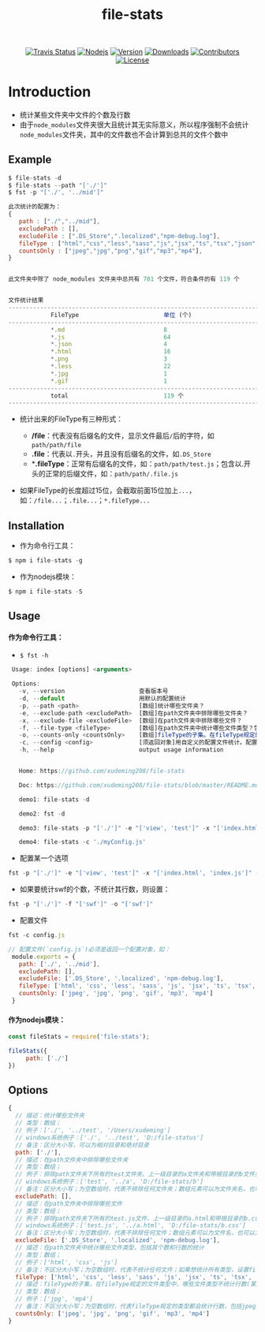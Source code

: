 <h1 align="center">
  file-stats
</h1>
<br>
<p align="center">
  <a href="https://travis-ci.org/xudeming208/file-stats"><img src="https://travis-ci.org/xudeming208/file-stats.svg?branch=master" alt="Travis Status"></a>
  <a href="https://nodejs.org"><img src="https://img.shields.io/node/v/file-stats.svg" alt="Nodejs"></a>
  <a href="https://www.npmjs.com/package/file-stats"><img src="https://img.shields.io/npm/v/file-stats.svg" alt="Version"></a>
  <a href="https://npmcharts.com/compare/file-stats?minimal=true"><img src="https://img.shields.io/npm/dm/file-stats.svg" alt="Downloads"></a>
  <a href="https://github.com/xudeming208/file-stats/graphs/contributors"><img src="https://img.shields.io/github/contributors/xudeming208/file-stats.svg" alt="Contributors"></a>
  <a href="https://www.npmjs.com/package/file-stats"><img src="https://img.shields.io/github/license/xudeming208/file-stats.svg" alt="License"></a>
</p>

# Introduction 
  - 统计某些文件夹中文件的个数及行数
  - 由于`node_modules`文件夹很大且统计其无实际意义，所以程序强制不会统计`node_modules`文件夹，其中的文件数也不会计算到总共的文件个数中

## Example
```javascript
$ file-stats -d
$ file-stats --path "['./']"
$ fst -p "['./', '../mid']"
```
 
```javascript
此次统计的配置为：
{
   path : ["./","../mid"],
   excludePath : [],
   excludeFile : [".DS_Store",".localized","npm-debug.log"],
   fileType : ["html","css","less","sass","js","jsx","ts","tsx","json","md","txt","py","class","java","jsp","php","node","jpeg","jpg","png","gif","mp3","mp4"],
   countsOnly : ["jpeg","jpg","png","gif","mp3","mp4"],
}


此文件夹中除了 node_modules 文件夹中总共有 701 个文件，符合条件的有 119 个


文件统计结果
----------------------------------------------------------------------------------------------------
            FileType                        单位 (个)                        单位 (行)
----------------------------------------------------------------------------------------------------
            *.md                            8                                830
            *.js                            64                               17437
            *.json                          4                                168
            *.html                          16                               591
            *.png                           3                                --
            *.less                          22                               1069
            *.jpg                           1                                --
            *.gif                           1                                --
----------------------------------------------------------------------------------------------------
            total                           119 个                           20095 行
----------------------------------------------------------------------------------------------------
```

- 统计出来的FileType有三种形式：
  - **/file**：代表没有后缀名的文件，显示文件最后`/`后的字符，如`path/path/file`
  - **.file**：代表以`.`开头，并且没有后缀名的文件，如`.DS_Store`
  - ***.fileType**：正常有后缀名的文件，如：`path/path/test.js`；包含以.开头的正常的后缀文件，如：`path/path/.file.js`

- 如果FileType的长度超过15位，会截取前面15位加上`...`，如：`/file...`；`.file...`；`*.fileType...`


## Installation
- 作为命令行工具：

```javascript
$ npm i file-stats -g
```
- 作为nodejs模块：

```javascript
$ npm i file-stats -S
```

## Usage
#### 作为命令行工具：

 - `$ fst -h`
 
 ```javascript
  Usage: index [options] <arguments>

  Options:
    -v, --version                     查看版本号
    -d, --default                     用默认的配置统计
    -p, --path <path>                 [数组]统计哪些文件夹？
    -e, --exclude-path <excludePath>  [数组]在path文件夹中排除哪些文件夹？
    -x, --exclude-file <excludeFile>  [数组]在path文件夹中排除哪些文件？
    -f, --file-type <fileType>        [数组]在path文件夹中统计哪些文件类型？包括其个数和行数的统计
    -o, --counts-only <countsOnly>    [数组]fileType的子集。在fileType规定的文件类型中，哪些文件类型不统计行数(比如图片、视频等)，只统计其个数
    -c, --config <config>             [须返回对象]用自定义的配置文件统计。配置文件必须返回一个对象，参考README.md
    -h, --help                        output usage information


    Home: https://github.com/xudeming208/file-stats

    Doc: https://github.com/xudeming208/file-stats/blob/master/README.md

    demo1: file-stats -d

    demo2: fst -d

    demo3: file-stats -p "['./']" -e "['view', 'test']" -x "['index.html', 'index.js']" -f "['html', 'js', 'css', 'jpg']" -o "['jpg']"

    demo4: file-stats -c './myConfig.js'
 ```
 
 - 配置某一个选项
 
 ```javascript
 fst -p "['./']" -e "['view', 'test']" -x "['index.html', 'index.js']" -f "['html', 'js', 'css', 'jpg']" -o "['jpg']""
 ```

 - 如果要统计swf的个数，不统计其行数，则设置：
 
 ```javascript
 fst -p "['./']" -f "['swf']" -o "['swf']"
 ```

 - 配置文件
 
 ```javascript
 fst -c config.js
 
 // 配置文件(`config.js`)必须是返回一个配置对象，如：
  module.exports = {
    path: ['./', '../mid'],
    excludePath: [],
    excludeFile: ['.DS_Store', '.localized', 'npm-debug.log'],
    fileType: ['html', 'css', 'less', 'sass', 'js', 'jsx', 'ts', 'tsx', 'json', 'md', 'txt', 'py', 'class', 'java', 'jsp', 'php', 'node', 'jpeg', 'jpg', 'png', 'gif', 'mp3', 'mp4'],
    countsOnly: ['jpeg', 'jpg', 'png', 'gif', 'mp3', 'mp4']
  }
 ```

#### 作为nodejs模块：
 
 ```javascript
 const fileStats = require('file-stats');
 
 fileStats({
      path: ['./']
 })
 ```

## Options

```javascript
{
  // 描述：统计哪些文件夹
  // 类型：数组；
  // 例子：['./', '../test', '/Users/xudeming']
  // windows系统例子：['./', '../test', 'D:/file-status']
  // 备注：区分大小写，可以为相对目录和绝对目录
  path: ['./'],
  // 描述：在path文件夹中排除哪些文件夹
  // 类型：数组；
  // 例子：排除path文件夹下所有的test文件夹、上一级目录的a文件夹和带根目录的b文件夹 => ['test', '../a', '/Users/xudeming/Documents/xdm/file-stats/b']
  // windows系统例子：['test', '../a', 'D:/file-stats/b']
  // 备注：区分大小写；为空数组时，代表不排除任何文件夹；数组元素可以为文件夹名，也可以为相对目录文件夹名和绝对目录的文件夹名；强制不统计node_modules文件夹
  excludePath: [],
  // 描述：在path文件夹中排除哪些文件
  // 类型：数组；
  // 例子：排除path文件夹下所有的test.js文件、上一级目录的a.html和带根目录的b.css => ['test.js', '../a.html', '/Users/xudeming/Documents/xdm/file-stats/b.css']
  // windows系统例子：['test.js', '../a.html', 'D:/file-stats/b.css']
  // 备注：区分大小写；为空数组时，代表不排除任何文件；数组元素可以为文件名，也可以为相对目录文件名和绝对目录的文件名
  excludeFile: ['.DS_Store', '.localized', 'npm-debug.log'],
  // 描述：在path文件夹中统计哪些文件类型，包括其个数和行数的统计
  // 类型：数组；
  // 例子：['html', 'css', 'js']
  // 备注：不区分大小写；为空数组时，代表不统计任何文件；如果想统计所有类型，设置fileType: ['*']
  fileType: ['html', 'css', 'less', 'sass', 'js', 'jsx', 'ts', 'tsx', 'json', 'md', 'txt', 'py', 'class', 'java', 'jsp', 'php', 'node', 'jpeg', 'jpg', 'png', 'gif', 'mp3', 'mp4'],
  // 描述：fileType的子集，在fileType规定的文件类型中，哪些文件类型不统计行数(某些类型的文件统计其行数无意义)，只统计其个数
  // 类型：数组；
  // 例子：['jpg', 'mp4']
  // 备注：不区分大小写；为空数组时，代表fileType规定的类型都会统计行数，包括jpeg、png、mp4等
  countsOnly: ['jpeg', 'jpg', 'png', 'gif', 'mp3', 'mp4']
}
```
